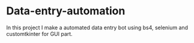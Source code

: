 # Data-entry-automation
In this project I make a automated data entry bot using bs4, selenium and customtkinter for GUI part.


